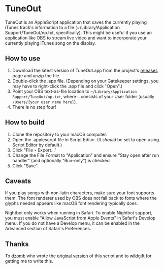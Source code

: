 # TuneOut

TuneOut is an AppleScript application that saves the currently playing iTunes track's information to a file (~/Library/Application Support/TuneOut/np.txt, specifically). This might be useful if you use an application like OBS to stream live video and want to incorporate your currently playing iTunes song on the display.

## How to use

1. Download the latest version of TuneOut.app from the project's [releases](http://github.com/wonaldson/tuneout/releases) page and unzip the file.
2. Double-click the .app file. (Depending on your Gatekeeper settings, you may have to right-click the .app file and click "Open".)
3. Point your OBS text-as-file location to `~/Library/Application Support/TuneOut/np.txt`, where `~` consists of your User folder (usually `/Users/{your user name here}`).
4. There is no step four!

## How to build

1. Clone the repository to your macOS computer.
2. Open the .applescript file in Script Editor. (It _should_ be set to open using Script Editor by default.)
3. Click "File ‣ Export..."
4. Change the File Format to "Application" and ensure "Stay open after run handler" (and optionally "Run-only") is checked.
5. Click "Save".

## Caveats

If you play songs with non-latin characters, make sure your font supports them. The font renderer used by OBS does not fall back to fonts where the glyphs needed appears like macOS font rendering typically does.

Nightbot only works when running in Safari. To enable Nightbot support, you must enable "Allow JavaScript from Apple Events" in Safari's Develop menu. If you do not have a Develop menu, it can be enabled in the Advanced section of Safari's Preferences.

## Thanks

To [dzomb](https://github.com/dzomb) who wrote the [original version](https://github.com/dzomb/tuneout) of this script and to [wildgift](http://twitch.tv/wildgifticus) for getting me to write this.
